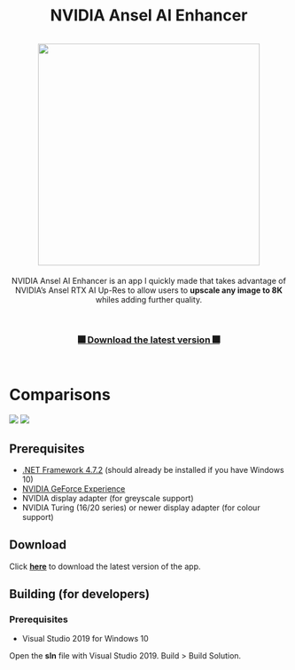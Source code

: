 <h1 align="center">
    NVIDIA Ansel AI Enhancer<br><br>
    <img src="https://i.postimg.cc/xTFLzVpM/Ansel-AI-Res-Up-Show.png" width="400"/>
</h1>

<p align="center">
NVIDIA Ansel AI Enhancer is an app I quickly made that takes advantage of NVIDIA’s Ansel RTX AI Up-Res to allow users to <strong>upscale any image to 8K</strong> whiles adding further quality.
</p>

<br>

<h3 align="center"> 
    <a href="https://github.com/dynamiquel/NVIDIA-Ansel-AI-Enhancer/releases/download/v1.1/NVIDIA.Ansel.AI.Enhancer.exe">🎆 Download the latest version 🎆</a>
</h3>

<br>

# Comparisons
<img src="https://i.postimg.cc/C5yFkC6p/Firefox-NBc.png"/>
<img src="https://i.postimg.cc/yYvMzXX6/Rhaenyr-BC.png"/>

## Prerequisites
- [.NET Framework 4.7.2](https://dotnet.microsoft.com/download/dotnet-framework/thank-you/net472-web-installer) (should already be installed if you have Windows 10)</li>
- [NVIDIA GeForce Experience](https://www.nvidia.com/en-gb/geforce/geforce-experience/)</li>
- NVIDIA display adapter (for greyscale support)</li>
- NVIDIA Turing (16/20 series) or newer display adapter (for colour support)</li>

## Download
Click [**here**](https://github.com/dynamiquel/NVIDIA-Ansel-AI-Enhancer/releases/download/v1.1/NVIDIA.Ansel.AI.Enhancer.exe) to download the latest version of the app.

## Building (for developers)
### Prerequisites
<ul>
  <li>Visual Studio 2019 for Windows 10</li>
</ul>

Open the **sln** file with Visual Studio 2019. Build > Build Solution.
